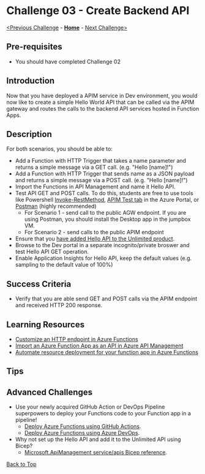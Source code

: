 # Challenge 03 - Create Backend API


[<Previous Challenge](./Challenge-02.md) - **[Home](../README.md)** - [Next Challenge>](./Challenge-04.md)

## Pre-requisites

- You should have completed Challenge 02

## Introduction
Now that you have deployed a APIM service in Dev environment, you would now like to create a simple Hello World API that can be called via the APIM gateway and routes the calls to the backend API services hosted in Function Apps.  


## Description
For both scenarios, you should be able to: 
- Add a Function with HTTP Trigger that takes a name parameter and returns a simple message via a GET call. (e.g. "Hello [name]!")
- Add a Function with HTTP Trigger  that sends name as a JSON payload and returns a simple message via a POST call. (e.g. "Hello [name]!")
- Import the Functions in API Management and name it Hello API.
- Test API GET and POST calls.  To do this, students are free to use tools like Powershell [Invoke-RestMethod](https://docs.microsoft.com/en-us/powershell/module/microsoft.powershell.utility/invoke-restmethod?view=powershell-7.2), [APIM Test tab](https://docs.microsoft.com/en-us/azure/api-management/import-function-app-as-api#test-in-azure-portal) in the Azure Portal, or [Postman](https://www.postman.com/) (highly recommended)
    - For Scenario 1 - send call to the public AGW endpoint.  If you are using Postman, you should install the Desktop app in the jumpbox VM.
    - For Scenario 2 - send calls to the public APIM endpoint
- Ensure that you [have added Hello API to the Unlimited product](https://docs.microsoft.com/en-us/azure/api-management/api-management-howto-add-products?tabs=azure-portal#add-apis-to-a-product).
- Browse to the Dev portal in a separate incognito/private broswer and test Hello API GET operation.  
- Enable Application Insights for Hello API, keep the default values (e.g. sampling to the default value of 100%)


## Success Criteria
- Verify that you are able send GET and POST calls via the APIM endpoint and received HTTP 200 response.


## Learning Resources
- [Customize an HTTP endpoint in Azure Functions](https://docs.microsoft.com/en-us/azure/azure-functions/functions-create-serverless-api)
- [Import an Azure Function App as an API in Azure API Management](https://docs.microsoft.com/en-us/azure/api-management/import-function-app-as-api)
- [Automate resource deployment for your function app in Azure Functions](https://docs.microsoft.com/en-us/azure/azure-functions/functions-infrastructure-as-code)
 

## Tips 

## Advanced Challenges
- Use your newly acquired GitHub Action or DevOps Pipeline superpowers to deploy your Functions code to your Function app in a pipeline!
    - [Deploy Azure Functions using GitHub Actions](https://github.com/Azure/functions-action).
    - [Deploy Azure Functions using Azure DevOps](https://docs.microsoft.com/en-us/azure/devops/pipelines/tasks/deploy/azure-function-app?view=azure-devops).
- Why not set up the Hello API and add it to the Unlimited API using Bicep?
    - [Microsoft.ApiManagement service/apis Bicep reference](https://docs.microsoft.com/en-us/azure/templates/microsoft.apimanagement/service/apis?tabs=bicep).

[Back to Top](#challenge-03---create-backend-api)
